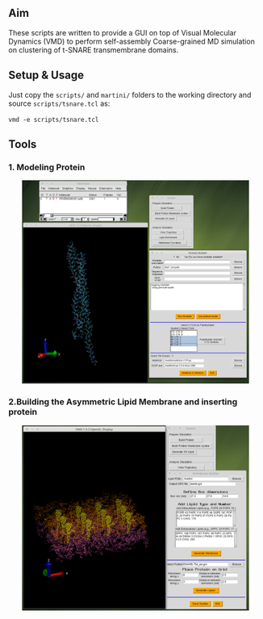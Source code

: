 ## Aim
These scripts are written to provide a GUI on top of Visual Molecular Dynamics (VMD) to perform self-assembly Coarse-grained MD simulation on clustering of t-SNARE transmembrane domains. 

## Setup & Usage
Just copy the `scripts/` and `martini/` folders to the working directory and source `scripts/tsnare.tcl` as:

`vmd -e scripts/tsnare.tcl`

## Tools

### 1. Modeling Protein

<p align="center">
  <img src="Selection_1.png" width="450"/>
</p>

### 2.Building the Asymmetric Lipid Membrane and inserting protein
<p align="center">
  <img src="Selection_2.png" width="450"/>
</p>

